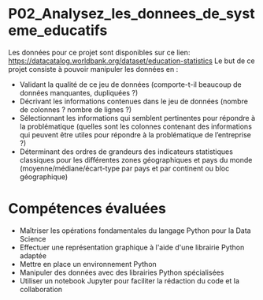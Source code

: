 # P02_Analysez_les_donnees_de_systeme_educatifs
Les données pour ce projet sont disponibles sur ce lien: https://datacatalog.worldbank.org/dataset/education-statistics
Le but de ce projet consiste à pouvoir manipuler les données en :

- Validant la qualité de ce jeu de données (comporte-t-il beaucoup de données manquantes, dupliquées ?)
- Décrivant les informations contenues dans le jeu de données (nombre de colonnes ? nombre de lignes ?)
- Sélectionnant les informations qui semblent pertinentes pour répondre à la problématique 
(quelles sont les colonnes contenant des informations qui peuvent être utiles pour répondre à la problématique de l’entreprise ?)
- Déterminant des ordres de grandeurs des indicateurs statistiques classiques pour les différentes zones géographiques et pays du monde
(moyenne/médiane/écart-type par pays et par continent ou bloc géographique)

# Compétences évaluées
- Maîtriser les opérations fondamentales du langage Python pour la Data Science
- Effectuer une représentation graphique à l'aide d'une librairie Python adaptée
- Mettre en place un environnement Python
- Manipuler des données avec des librairies Python spécialisées
- Utiliser un notebook Jupyter pour faciliter la rédaction du code et la collaboration
